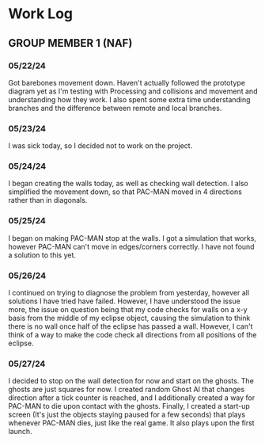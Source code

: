 # Work Log

## GROUP MEMBER 1 (NAF)

### 05/22/24

Got barebones movement down. Haven't actually followed the prototype diagram yet as I'm testing with Processing and collisions and movement and understanding how they work. I also spent some extra time understanding branches and the difference between remote and local branches.

### 05/23/24

I was sick today, so I decided not to work on the project.

### 05/24/24

I began creating the walls today, as well as checking wall detection. I also simplified the movement down, so that PAC-MAN moved in 4 directions rather than in diagonals.

### 05/25/24

I began on making PAC-MAN stop at the walls. I got a simulation that works, however PAC-MAN can't move in edges/corners correctly. I have not found a solution to this yet.

### 05/26/24

I continued on trying to diagnose the problem from yesterday, however all solutions I have tried have failed. However, I have understood the issue more, the issue on question being that my code checks for walls on a x-y basis from the middle of my eclipse object, causing the simulation to think there is no wall once half of the eclipse has passed a wall. However, I can't think of a way to make the code check all directions from all positions of the eclipse.

### 05/27/24

I decided to stop on the wall detection for now and start on the ghosts. The ghosts are just squares for now. I created random Ghost AI that changes direction after a tick counter is reached, and I additionally created a way for PAC-MAN to die upon contact with the ghosts. Finally, I created a start-up screen (It's just the objects staying paused for a few seconds) that plays whenever PAC-MAN dies, just like the real game. It also plays upon the first launch.

